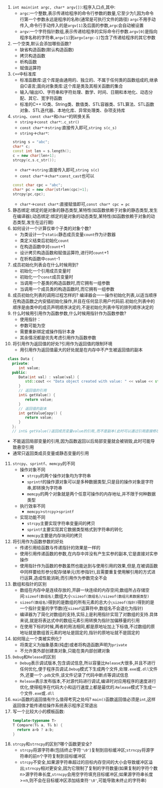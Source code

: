 1. `int main(int argc, char* argv[])`:程序入口点,其中:</mark>
   * `argc`:一个整数,表示传递给程序的命令行参数的数量,它至少为1,因为命令行第一个参数永远是程序的名称(通常是可执行文件的路径)   `argc`不用手动传入,命令行手动传入的是`argv[1]`及后面的参数,`argc`会自动被设置
   * `argv`:一个字符指针数组,表示传递给程序的实际命令行参数.`argv[0]`是指向程序名称的字符串,`argv[1]`到`argv[argc-1]`包含了传递给程序的其它参数
2. 一个空类,默认会添加哪些函数?
   * 缺省构造函数(默认构造函数)
   * 拷贝构造函数
   * 析构函数
   * 赋值运算符
3. `C++`中标准库
   * 标准函数库:这个库是由通用的、独立的、不属于任何类的函数组成的,继承自C语言;面向对象类库:这个库是类及其相关函数的集合
   * 输入/输出IO、字符串和字符处理、数学、时间、日期和本地化、动态分配、其它、宽字符函数
   * 标准的C++ IO类、String类、数值类、STL容器类、STL算法、STL函数对象、STL迭代器、本地化库、异常处理类、杂项支持库
4. `string`、`const char*`和`char*`的转换关系
   * `string`->`const char*`:`.c_str()`
   * `const char*`->`string`:直接传入即可,`string s(c_s)`
   * `string`->`char*`:
    ```C++
    string s = "abc";
    char* c;
    const int len = s.length();
    c = new char[len+1];
    strcpy(c,s.c_str());
    ```
   * `char*`->`string`:直接传入即可,`string s(c)`
   * `const char*`->`char*`:`const_cast`也可以
    ```C++
    const char cpc = "abc";
    char* pc = new char[strlen(cpc)+1];
    strcpy(pc,cpc);
    ```  
   * `char*`->`const char*`:直接赋值即可,`const char* cpc = pc`
5. 静态绑定:绑定的是对象的静态类型,某特性(如函数依赖于对象的静态类型,发生在编译器);动态绑定:绑定的是对象的动态类型,某特性(如函数依赖于对象的动态类型,发生在运行期)
6. 如何设计一个计算仅单个子类的对象个数?
   * 为类设计一个`static`静态成员变量`count`作为计数器
   * 类定义结束后初始化`count`
   * 在构造函数中对`count`+1
   * 设计拷贝构造函数和赋值运算符,进行时`count`+1
   * 在析构函数中`count`-1
7. 成员初始化列表会在什么时候用到?
   * 初始化一个引用成员变量时
   * 初始化一个`const`成员变量时
   * 当调用一个基类的构造函数时,而它拥有一组参数
   * 当调用一个成员类的构造函数时,而它拥有一组参数
8. 成员初始化列表的调用过程怎样的?
   编译器会一一操作初始化列表,以适当顺序在构造函数之内安插初始化操作,并且在任何显示用户代码前.初始化列表中的顺序是由类中的成员声明顺序决定的,不是初始化列表中写的排列顺序决定的
9. 什么时候用引用作为函数参数,什么时候用指针作为函数参数?
   * 使用指针：
    - 参数可能为空
    - 需要重新绑定或操作指针本身
   * 其余情况都是优先考虑引用作为函数参数
10. 将引用作为返回值的好处?引用作为返回值的限制环境
    * 用引用作为返回值最大的好处就是在内存中不产生被返回值的副本
   ```C++
    class Data {
      private:
         int value;
      public:
         Data(int val) : value(val) {
            std::cout << "Data object created with value: " << value << std::endl;
         }
         // 返回值的引用
         int& getValue() {
            return value;
         }
         // 返回值的副本
         int getValueCopy() {
            return value;
         }
      };
      // int& getValue()返回成员变量value的引用,而不是副本(此时可以通过引用直接修改原始成员变量的值);int getValueCopy()返回的是成员变量value的副本
   ```
   * 不能返回局部变量的引用,因为函数返回以后局部变量就会被销毁,此时可能导致悬空引用
   * 通常只返回类成员变量或静态变量的引用
11. `strcpy`、`sprintf`、`memcpy`的不同
    * 操作对象不同
      - `strcpy`的两个操作对象均为字符串
      - `sprintf`的操作源对象可以是多种数据类型,只是目的操作对象是字符串,即转换为字符串
      - `memcpy`的两个对象就是两个任意可操作的内存地址,并不限于何种数据类型
    * 执行效率不同
      - `memcpy`>`strcpy`>`sprintf`
    * 实现功能不同
      - `strcpy`主要实现字符串变量间的拷贝
      - `sprintf`主要实现其它数据类型格式到字符串的转化
      - `memcpy`主要是内存块间的拷贝
12. 将引用作为函数参数的好处
    * 传递引用给函数与传递指针的效果是一样的
    * 使用引用传递函数的参数,在内存中并没有产生实参的副本,它是直接对实参操作
    * 使用指针作为函数的参数虽然也能达到与使用引用的效果,但是,在被调函数中同样要给形参分配存储单元(形参指针),且需要重复使用解引用的方式进行运算,造成性能消耗;而引用作为参数完全不会      
13. 数组和指针的区别
    * 数组在内存中是连续存放的,开辟一块连续的内存空间;数组所占存储空间:`sizeof(数组名)`;数组大小:`sizeof(数组名)/sizeof(数组元素数据类型)`
    * `sizeof(数组名)`得到的是数组的所有元素的总大小;`sizeof(指针)`得到的是一个指针变量的字节数(在`sizeof`运算符中,数组名不会退化为指针)
    * 编译器为了简化对数组的支持,实际上是利用指针实现了对数组的支持.具体来说,就是将表达式中的数组元素引用转换为指针加偏移量的引用
    * 在使用下标的时候,两者的用法相同,都是原地址加上下标值,不过数组的原地址就是数组首元素的地址是固定的,指针的原地址就不是固定的
14. 如何阻止一个类被实例化?
    * 将类定义为抽象基类(纯虚)或者将构造函数声明为`private`
    * 不允许类外部创建类对象,只能在类内部创建对象
15. `Debug`和`Release`的区别
    * `Debug`表示调试版本,包含调试信息,所以容量比`Release`大很多,并且不进行任何优化,便于程序员调试.`Debug`模式下生成两个文件,处理`.exe`或`.dll`文件外,还要一个`.pdb`文件,该文件记录了代码中断点等调试信息
    * `Release`表示发布版本,不对源代码进行调试,编译时对应用程序的速度进行优化,使得程序在代码大小和运行速度上都是最优的.`Release`模式下生成一个文件`.exe`或`.dll`
16. `main`函数的返回值有什么值得考究之处吗?
    `main()`函数返回值必须是`int`,这样返回值才能传递给操作系统表示程序正常退出
17. 写一个比较大小的模板函数:
    ```C++
    template<typename T>
    T Compare(T& a, T& b) {
      return a>b ? a:b;
    }
    ```
18. `strcpy`和`strncpy`的区别?哪个函数更安全?
    * `strcpy`将源字符串(包括终止字符`'\0'`)复制到目标缓冲区;`strncpy`将源字符串的前n个字符复制到目标缓冲区
    * `strcpy`不安全,如果源字符串超过的目标内存空间的大小会导致缓冲区溢出;`strncpy`相对更安全,因为它限制了复制的字符数量(如果复制的字符个数n>源字符串长度,`strncpy`会用空字符填充目标缓冲区;如果源字符串长度>=n,则不会在目标缓冲区添加结束符`'\0'`,可能导致未终止的字符串)
         